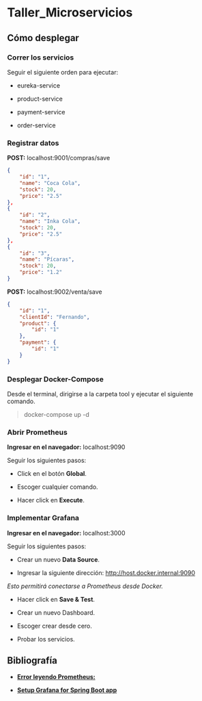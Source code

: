 # Taller_Microservicios

## Cómo desplegar

### Correr los servicios

Seguir el siguiente orden para ejecutar:

- eureka-service


- product-service


- payment-service


- order-service


### Registrar datos

__POST:__ localhost:9001/compras/save

```json
{
    "id": "1",
    "name": "Coca Cola",
    "stock": 20,
    "price": "2.5"
},
{
    "id": "2",
    "name": "Inka Cola",
    "stock": 20,
    "price": "2.5"
},
{
	"id": "3",
	"name": "Pícaras",
	"stock": 20,
	"price": "1.2"
}
```

__POST:__ localhost:9002/venta/save

```json
{
    "id": "1",
    "clientId": "Fernando",
    "product": {
    	"id": "1"
    },
    "payment": {
    	"id": "1"
    }
}
```

### Desplegar Docker-Compose

Desde el terminal, dirigirse a la carpeta tool y ejecutar el siguiente comando.

> docker-compose up -d

### Abrir Prometheus

__Ingresar en el navegador:__ localhost:9090


Seguir los siguientes pasos:


- Click en el botón __Global__.


- Escoger cualquier comando.


- Hacer click en __Execute__.

### Implementar Grafana

__Ingresar en el navegador:__ localhost:3000

Seguir los siguientes pasos:


- Crear un nuevo __Data Source__.


- Ingresar la siguiente dirección: http://host.docker.internal:9090


*Esto permitirá conectarse a Prometheus desde Docker.*


- Hacer click en __Save & Test__.


- Crear un nuevo Dashboard.


- Escoger crear desde cero.


- Probar los servicios.


## Bibliografía

- __[ Error leyendo Prometheus: ](https://github.com/grafana/grafana/issues/46434)__


- __[Setup Grafana for Spring Boot app](https://www.youtube.com/watch?v=gJZhdEJvZmc)__
